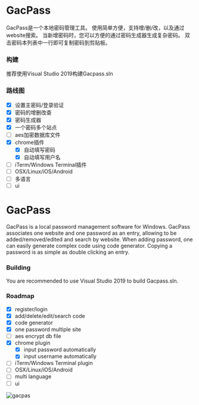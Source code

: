 # GacPass

GacPass是一个本地密码管理工具。
使用简单方便，支持增/删/改，以及通过website搜索。
当新增密码时，您可以方便的通过密码生成器生成复杂密码。
双击密码本列表中一行即可复制密码到剪贴板。

### 构建
推荐使用Visual Studio 2019构建Gacpass.sln

### 路线图
- [x] 设置主密码/登录验证
- [x] 密码的增删改查
- [x] 密码生成器
- [x] 一个密码多个站点
- [ ] aes加密数据库文件
- [x] chrome插件
  - [x] 自动填写密码
  - [x] 自动填写用户名
- [ ] iTerm/Windows Terminal插件
- [ ] OSX/Linux/iOS/Android
- [ ] 多语言
- [ ] ui

# GacPass
GacPass is a local password management software for Windows.
GacPass associates one website and one password as an entry, allowing to be added/removed/edited and search by website.
When adding password, one can easily generate complex code using code generator.
Copying a password is as simple as double clicking an entry.

### Building
You are recommended to use Visual Studio 2019 to build Gacpass.sln.

### Roadmap
- [x] register/login
- [x] add/delete/edit/search code
- [x] code generator
- [x] one password multiple site
- [ ] aes encrypt db file
- [x] chrome plugin
  - [x] input password automatically
  - [x] input username automatically
- [ ] iTerm/Windows Terminal plugin
- [ ] OSX/Linux/iOS/Android
- [ ] multi language
- [ ] ui

![gacpas](https://user-images.githubusercontent.com/1700820/89509953-89b38800-d802-11ea-9aec-39b655940736.gif)
